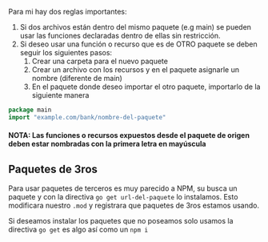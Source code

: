 Para mi hay dos reglas importantes:
1. Si dos archivos están dentro del mismo paquete (e.g main) se pueden usar las funciones declaradas dentro de ellas sin restricción.
2. Si deseo usar una función o recurso que es de OTRO paquete se deben seguir los siguientes pasos:
	1. Crear una carpeta para el nuevo paquete
	2. Crear un archivo con los recursos y en el paquete asignarle un nombre (diferente de main)
	3. En el paquete donde deseo importar el otro paquete, importarlo de la siguiente manera
```go
package main
import "example.com/bank/nombre-del-paquete"
```
#### NOTA: Las funciones o recursos expuestos desde el paquete de origen deben estar nombradas con la primera letra en mayúscula

## Paquetes de 3ros

Para usar paquetes de terceros es muy parecido a NPM, su busca un paquete y con la directiva `go get url-del-paquete` lo instalamos. Esto modificara nuestro `.mod` y registrara que paquetes de 3ros estamos usando. 

Si deseamos instalar los paquetes que no poseamos solo usamos la directiva `go get` es algo así como un `npm i`